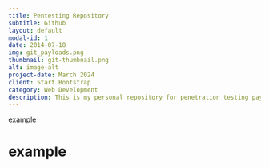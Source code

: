 ```yaml
---
title: Pentesting Repository
subtitle: Github
layout: default
modal-id: 1
date: 2014-07-18
img: git_payloads.png
thumbnail: git-thumbnail.png
alt: image-alt
project-date: March 2024
client: Start Bootstrap
category: Web Development
description: This is my personal repository for penetration testing payloads and tools
---
```

example
# example
